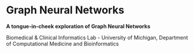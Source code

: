 # Graph Neural Networks
**A tongue-in-cheek exploration of Graph Neural Networks**

Biomedical & Clinical Informatics Lab - University of Michigan, Department of Computational Medicine and Bioinformatics

